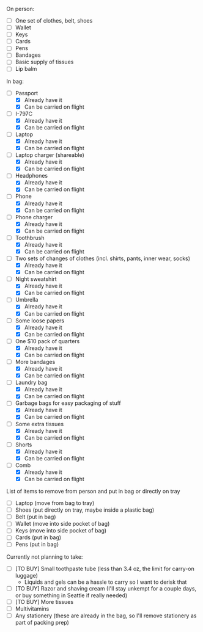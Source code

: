 On person:

- [ ] One set of clothes, belt, shoes
- [ ] Wallet
- [ ] Keys
- [ ] Cards
- [ ] Pens
- [ ] Bandages
- [ ] Basic supply of tissues
- [ ] Lip balm

In bag:

- [ ] Passport
  - [x] Already have it
  - [x] Can be carried on flight
- [ ] I-797C
  - [x] Already have it
  - [x] Can be carried on flight
- [ ] Laptop
  - [x] Already have it
  - [x] Can be carried on flight
- [ ] Laptop charger (shareable)
  - [x] Already have it
  - [x] Can be carried on flight
- [ ] Headphones
  - [x] Already have it
  - [x] Can be carried on flight
- [ ] Phone
  - [x] Already have it
  - [x] Can be carried on flight
- [ ] Phone charger
  - [x] Already have it
  - [x] Can be carried on flight
- [ ] Toothbrush
  - [x] Already have it
  - [x] Can be carried on flight
- [ ] Two sets of changes of clothes (incl. shirts, pants, inner wear, socks)
  - [x] Already have it
  - [x] Can be carried on flight
- [ ] Night sweatshirt
  - [x] Already have it
  - [x] Can be carried on flight
- [ ] Umbrella
  - [x] Already have it
  - [x] Can be carried on flight
- [ ] Some loose papers
  - [x] Already have it
  - [x] Can be carried on flight
- [ ] One $10 pack of quarters
  - [x] Already have it
  - [x] Can be carried on flight
- [ ] More bandages
  - [x] Already have it
  - [x] Can be carried on flight
- [ ] Laundry bag
  - [x] Already have it
  - [x] Can be carried on flight
- [ ] Garbage bags for easy packaging of stuff
  - [x] Already have it
  - [x] Can be carried on flight
- [ ] Some extra tissues
  - [x] Already have it
  - [x] Can be carried on flight
- [ ] Shorts
  - [x] Already have it
  - [x] Can be carried on flight
- [ ] Comb
  - [x] Already have it
  - [x] Can be carried on flight

List of items to remove from person and put in bag or directly on tray

- [ ] Laptop (move from bag to tray)
- [ ] Shoes (put directly on tray, maybe inside a plastic bag)
- [ ] Belt (put in bag)
- [ ] Wallet (move into side pocket of bag)
- [ ] Keys (move into side pocket of bag)
- [ ] Cards (put in bag)
- [ ] Pens (put in bag)

Currently not planning to take:

- [ ] [TO BUY] Small toothpaste tube (less than 3.4 oz, the limit for carry-on luggage)
  - Liquids and gels can be a hassle to carry so I want to derisk that
- [ ] [TO BUY] Razor and shaving cream (I'll stay unkempt for a couple days, or buy something in Seattle if really needed)
- [ ] [TO BUY] More tissues
- [ ] Multivitamins
- [ ] Any stationery (these are already in the bag, so I'll remove stationery as part of packing prep)